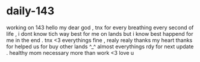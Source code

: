 # daily-143
working on 143
hello my dear god , tnx for every breathing every second of life , i dont know tich way best for me on lands but i know best happend for me in the end . tnx <3
everythings fine , realy realy thanks my heart
thanks for helped us for buy other lands ^_^ almost everythings rdy for next update . healthy mom necessary more than work <3 love u
